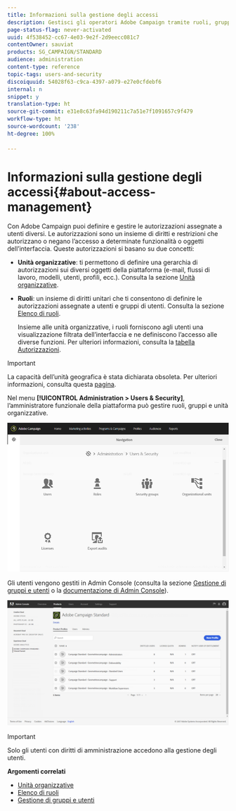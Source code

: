 ```yaml
---
title: Informazioni sulla gestione degli accessi
description: Gestisci gli operatori Adobe Campaign tramite ruoli, gruppi e unità organizzative.
page-status-flag: never-activated
uuid: 4f538452-cc67-4e03-9e2f-2d9eecc081c7
contentOwner: sauviat
products: SG_CAMPAIGN/STANDARD
audience: administration
content-type: reference
topic-tags: users-and-security
discoiquuid: 54028f63-c9ca-4397-a079-e27e0cfdebf6
internal: n
snippet: y
translation-type: ht
source-git-commit: e31e8c63fa94d190211c7a51e7f1091657c9f479
workflow-type: ht
source-wordcount: '238'
ht-degree: 100%

---
```



# Informazioni sulla gestione degli accessi{#about-access-management}

Con Adobe Campaign puoi definire e gestire le autorizzazioni assegnate a utenti diversi. Le autorizzazioni sono un insieme di diritti e restrizioni che autorizzano o negano l’accesso a determinate funzionalità o oggetti dell’interfaccia. Queste autorizzazioni si basano su due concetti:

* **Unità organizzative**: ti permettono di definire una gerarchia di autorizzazioni sui diversi oggetti della piattaforma (e-mail, flussi di lavoro, modelli, utenti, profili, ecc.). Consulta la sezione [Unità organizzative](../../administration/using/organizational-units.md).
* **Ruoli**: un insieme di diritti unitari che ti consentono di definire le autorizzazioni assegnate a utenti e gruppi di utenti. Consulta la sezione [Elenco di ruoli](../../administration/using/list-of-roles.md).

   Insieme alle unità organizzative, i ruoli forniscono agli utenti una visualizzazione filtrata dell’interfaccia e ne definiscono l’accesso alle diverse funzioni. Per ulteriori informazioni, consulta la [tabella Autorizzazioni](https://docs.campaign.adobe.com/doc/standard/en/Technotes/AdobeCampaign-ACSRights.pdf).

>[!IMPORTANT]
>
>La capacità dell’unità geografica è stata dichiarata obsoleta. Per ulteriori informazioni, consulta questa [pagina](https://helpx.adobe.com/it/campaign/kb/acs-deprecated-and-removed-features.html).

Nel menu **[!UICONTROL Administration > Users & Security]**, l’amministratore funzionale della piattaforma può gestire ruoli, gruppi e unità organizzative.

![](assets/user_management_1.png)

Gli utenti vengono gestiti in Admin Console (consulta la sezione [Gestione di gruppi e utenti](../../administration/using/managing-groups-and-users.md) o la [documentazione di Admin Console](https://helpx.adobe.com/it/enterprise/managing/user-guide.html)).

![](assets/user_management_6.png)

>[!IMPORTANT]
>
>Solo gli utenti con diritti di amministrazione accedono alla gestione degli utenti.

**Argomenti correlati**

* [Unità organizzative](../../administration/using/organizational-units.md)
* [Elenco di ruoli](../../administration/using/list-of-roles.md)
* [Gestione di gruppi e utenti](../../administration/using/managing-groups-and-users.md)

